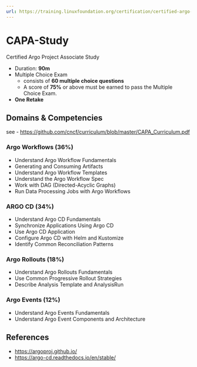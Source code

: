 ```yaml
---
url: https://training.linuxfoundation.org/certification/certified-argo-project-associate-capa/
---
```


# CAPA-Study
Certified Argo Project Associate Study

- Duration: **90m**
- Multiple Choice Exam 
  - consists of **60 multiple choice questions**
  - A score of **75%** or above must be earned to pass the Multiple Choice Exam.
- **One Retake**

## Domains & Competencies

see - https://github.com/cncf/curriculum/blob/master/CAPA_Curriculum.pdf

### Argo Workflows (36%)
- Understand Argo Workflow Fundamentals
- Generating and Consuming Artifacts
- Understand Argo Workflow Templates
- Understand the Argo Workflow Spec
- Work with DAG (Directed-Acyclic Graphs)
- Run Data Processing Jobs with Argo Workflows

### ARGO CD (34%)
- Understand Argo CD Fundamentals
- Synchronize Applications Using Argo CD
- Use Argo CD Application
- Configure Argo CD with Helm and Kustomize
- Identify Common Reconciliation Patterns

### Argo Rollouts (18%)
- Understand Argo Rollouts Fundamentals
- Use Common Progressive Rollout Strategies
- Describe Analysis Template and AnalysisRun

### Argo Events (12%)
- Understand Argo Events Fundamentals
- Understand Argo Event Components and Architecture

## References
- https://argoproj.github.io/
- https://argo-cd.readthedocs.io/en/stable/

